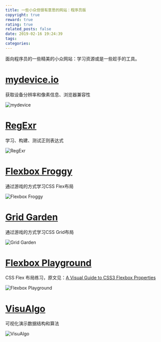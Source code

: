 ```yaml
---
title: 一些小众但很有意思的网站：程序员版
copyright: true
reward: true
rating: true
related_posts: false
date: 2019-02-16 19:24:39
tags:
categories:
---
```



面向程序员的一些精美的小众网站：学习资源或是一些趁手的工具。

<!-- more -->

# [mydevice.io](https://www.mydevice.io/)

获取设备分辨率和像素信息、浏览器兼容性

![mydevice](http://yearito-1256884783.image.myqcloud.com/minority-websites-for-programmer/my-device.jpg)

# [RegExr](https://regexr.com/)

学习、构建、测试正则表达式

![RegExr](http://yearito-1256884783.image.myqcloud.com/minority-websites-for-programmer/regexr.png)

# [Flexbox Froggy](https://flexboxfroggy.com/)

通过游戏的方式学习CSS Flex布局

![Flexbox Froggy](http://yearito-1256884783.image.myqcloud.com/minority-websites-for-programmer/flexbox-froggy.jpg)

# [Grid Garden](https://cssgridgarden.com/)

通过游戏的方式学习CSS Grid布局

![Grid Garden](http://yearito-1256884783.image.myqcloud.com/minority-websites-for-programmer/grid-garden.jpg)

# [Flexbox Playground](https://demos.scotch.io/visual-guide-to-css3-flexbox-flexbox-playground/demos/)

CSS Flex 布局练习，原文见：[A Visual Guide to CSS3 Flexbox Properties](https://scotch.io/tutorials/a-visual-guide-to-css3-flexbox-properties#toc-flexbox-container-properties)

![Flexbox Playground](http://yearito-1256884783.image.myqcloud.com/minority-websites-for-programmer/flexbox-playground.jpg)

# [VisuAlgo](https://visualgo.net/en)

可视化演示数据结构和算法

![VisuAlgo](http://yearito-1256884783.image.myqcloud.com/minority-websites-for-programmer/visualgo.jpg)
